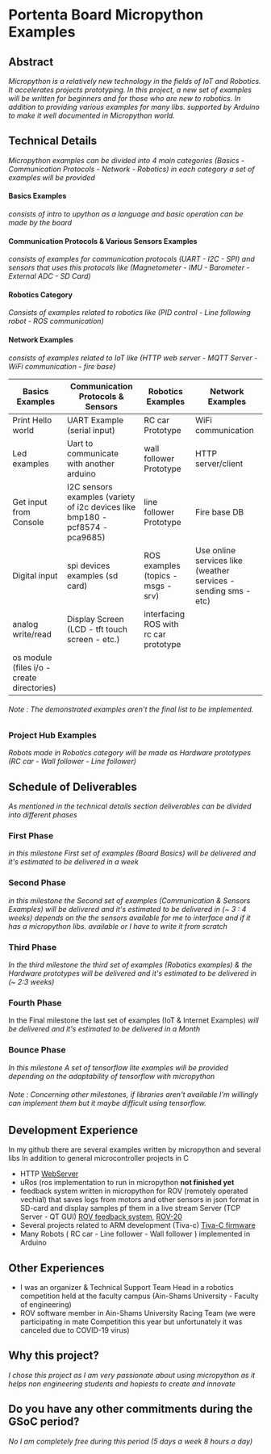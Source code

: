 # Portenta Board Micropython Examples


## Abstract
_Micropython is a relatively new technology in the fields of IoT and Robotics. It accelerates projects prototyping. In this project, a new set of examples will be written for beginners and for those who are new to robotics. In addition to providing various examples for many libs. supported by Arduino to make it well documented in Micropython world._

## Technical Details

_Micropython examples can be divided into 4 main categories (Basics - Communication Protocols - Network - Robotics) in each category a set of examples will be provided_

#### **Basics Examples**
_consists of intro to upython as a language and basic operation can be made by the board_

#### Communication Protocols & Various Sensors Examples
_consists of examples for communication protocols (UART - I2C - SPI) and sensors that uses this protocols like (Magnetometer - IMU - Barometer - External ADC - SD Card)_

#### Robotics Category
_Consists of examples related to robotics like (PID control - Line following robot - ROS communication)_

#### Network Examples
_consists of examples related to IoT like (HTTP web server - MQTT Server - WiFi communication - fire base)_

|  Basics Examples |Communication Protocols & Sensors | Robotics Examples| Network Examples  |
|------------------|----------------------------------|------------------|---------------|
|Print Hello world   |UART Example (serial input)|RC car Prototype|  	WiFi communication|
| Led examples|Uart to communicate with another arduino|wall follower Prototype|HTTP server/client|
|Get input from Console|I2C sensors examples (variety of i2c devices like bmp180 - pcf8574 - pca9685)|line follower Prototype|Fire base DB|
|Digital input|spi devices examples (sd card)|ROS examples (topics - msgs - srv)|Use online services like (weather services - sending sms - etc)|
|analog write/read|Display Screen (LCD - tft touch screen - etc.)|interfacing ROS with rc car prototype||
|os module (files i/o - create directories)||||

###### Note : The demonstrated examples aren't the final list to be implemented. 
### Project Hub Examples
_Robots made in Robotics category will be made as Hardware prototypes (RC car - Wall follower - Line follower)_

## Schedule of Deliverables

_As mentioned in the technical details section deliverables can be divided into different phases_
###  First Phase
_in this milestone First set of examples (Board Basics) will be delivered and it's estimated to be delivered in a week_

### Second Phase
_in this milestone the Second set of examples (Communication & Sensors Examples) will be delivered and it's estimated to be delivered in (~ 3 : 4 weeks) depends on the the sensors available for me to interface and if it has a micropython libs. available or I have to write it from scratch_

### Third Phase
_In the third milestone the third set of examples (Robotics examples) & the Hardware prototypes will be delivered and  it's estimated to be delivered in (~ 2:3 weeks)_

### Fourth Phase
In the Final milestone the last set of examples (IoT & Internet Examples) _will be delivered and  it's estimated to be delivered in a Month_

### Bounce Phase
_In this milestone A set of tensorflow lite examples will be provided depending on the adaptability of tensorflow with micropython_ 

###### Note : Concerning other milestones, if libraries aren't available I'm willingly can implement them but it maybe difficult using tensorflow.

## Development Experience

In my github there are several examples written by micropython and several libs In addition to  general microcontroller projects in C 
 -  HTTP [WebServer](https://github.com/mgtm98/Nodemcu-WebServer)
 - uRos (ros implementation to run in micropython **not finished yet**
 - feedback system written in micropython  for ROV (remotely operated vechial) that saves logs from motors and other sensors in json format in SD-card and display samples pf them in a live stream Server (TCP Server - QT GUI) [ROV feedback system](https://github.com/ASURT-ROV-20/Embdded), [ROV-20](https://github.com/ASURT-ROV-20)
 - Several projects related to ARM development (Tiva-c) [Tiva-C firmware](https://github.com/3rd-year-CSE-20/ARM-TM4C123-Safe-Project/tree/Gemy_Modifications)
 - Many Robots ( RC car - Line follower - Wall follower ) implemented in Arduino 

## Other Experiences

 - I  was an organizer & Technical Support Team Head in a robotics competition held at the faculty campus (Ain-Shams University - Faculty of engineering)
 - ROV software member in Ain-Shams University Racing Team (we were participating in mate Competition this year but unfortunately it was canceled due to COVID-19 virus)



## Why this project?

_I chose this project as I am very passionate about using micropython as it helps non engineering students and hopiests to create and innovate_

## Do you have any other commitments during the GSoC period?

_No I am completely free during this period (5 days a week  8 hours a day)_